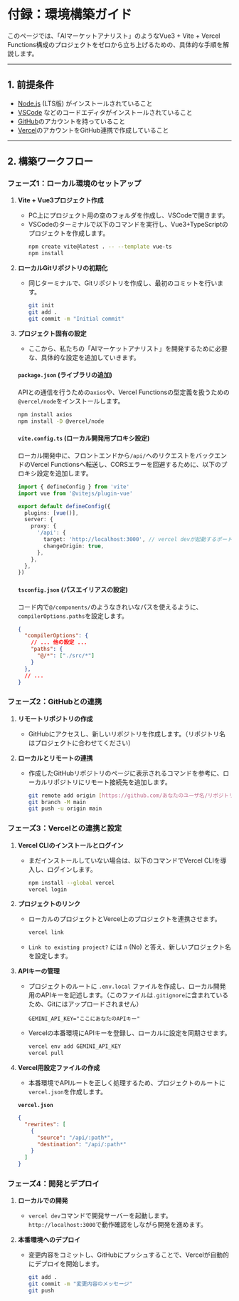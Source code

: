 # 付録：環境構築ガイド

このページでは、「AIマーケットアナリスト」のようなVue3 + Vite + Vercel Functions構成のプロジェクトをゼロから立ち上げるための、具体的な手順を解説します。

---
## 1. 前提条件

-   [Node.js](https://nodejs.org/) (LTS版) がインストールされていること
-   [VSCode](https://code.visualstudio.com/) などのコードエディタがインストールされていること
-   [GitHub](https://github.com/)のアカウントを持っていること
-   [Vercel](https://vercel.com/)のアカウントをGitHub連携で作成していること

---
## 2. 構築ワークフロー

### フェーズ1：ローカル環境のセットアップ

1.  **Vite + Vue3プロジェクト作成**
    * PC上にプロジェクト用の空のフォルダを作成し、VSCodeで開きます。
    * VSCodeのターミナルで以下のコマンドを実行し、Vue3+TypeScriptのプロジェクトを作成します。
        ```bash
        npm create vite@latest . -- --template vue-ts
        npm install
        ```

2.  **ローカルGitリポジトリの初期化**
    * 同じターミナルで、Gitリポジトリを作成し、最初のコミットを行います。
        ```bash
        git init
        git add .
        git commit -m "Initial commit"
        ```

3.  **プロジェクト固有の設定**
    * ここから、私たちの「AIマーケットアナリスト」を開発するために必要な、具体的な設定を追加していきます。

    #### **`package.json` (ライブラリの追加)**
    APIとの通信を行うための`axios`や、Vercel Functionsの型定義を扱うための`@vercel/node`をインストールします。
    ```bash
    npm install axios
    npm install -D @vercel/node
    ```

    #### **`vite.config.ts` (ローカル開発用プロキシ設定)**
    ローカル開発中に、フロントエンドから`/api/`へのリクエストをバックエンドのVercel Functionsへ転送し、CORSエラーを回避するために、以下のプロキシ設定を追加します。

    ```typescript
    import { defineConfig } from 'vite'
    import vue from '@vitejs/plugin-vue'

    export default defineConfig({
      plugins: [vue()],
      server: {
        proxy: {
          '/api': {
            target: 'http://localhost:3000', // vercel devが起動するポート
            changeOrigin: true,
          },
        },
      },
    })
    ```

    #### **`tsconfig.json` (パスエイリアスの設定)**
    コード内で`@/components/`のようなきれいなパスを使えるように、`compilerOptions.paths`を設定します。

    ```json
    {
      "compilerOptions": {
        // ... 他の設定 ...
        "paths": {
          "@/*": ["./src/*"]
        }
      },
      // ...
    }
    ```

### フェーズ2：GitHubとの連携

1.  **リモートリポジトリの作成**
    * GitHubにアクセスし、新しいリポジトリを作成します。（リポジトリ名はプロジェクトに合わせてください）

2.  **ローカルとリモートの連携**
    * 作成したGitHubリポジトリのページに表示されるコマンドを参考に、ローカルリポジトリにリモート接続先を追加します。
        ```bash
        git remote add origin [https://github.com/あなたのユーザ名/リポジトリ名.git](https://github.com/あなたのユーザ名/リポジトリ名.git)
        git branch -M main
        git push -u origin main
        ```

### フェーズ3：Vercelとの連携と設定

1.  **Vercel CLIのインストールとログイン**
    * まだインストールしていない場合は、以下のコマンドでVercel CLIを導入し、ログインします。
        ```bash
        npm install --global vercel
        vercel login
        ```

2.  **プロジェクトのリンク**
    * ローカルのプロジェクトとVercel上のプロジェクトを連携させます。
        ```bash
        vercel link
        ```
    * `Link to existing project?` には `n` (No) と答え、新しいプロジェクト名を設定します。

3.  **APIキーの管理**
    * プロジェクトのルートに `.env.local` ファイルを作成し、ローカル開発用のAPIキーを記述します。（このファイルは`.gitignore`に含まれているため、Gitにはアップロードされません）
        ```
        GEMINI_API_KEY="ここにあなたのAPIキー"
        ```
    * Vercelの本番環境にAPIキーを登録し、ローカルに設定を同期させます。
        ```bash
        vercel env add GEMINI_API_KEY
        vercel pull
        ```

4.  **Vercel用設定ファイルの作成**
    * 本番環境でAPIルートを正しく処理するため、プロジェクトのルートに`vercel.json`を作成します。

    **`vercel.json`**
    ```json
    {
      "rewrites": [
        {
          "source": "/api/:path*",
          "destination": "/api/:path*"
        }
      ]
    }
    ```

### フェーズ4：開発とデプロイ

1.  **ローカルでの開発**
    * `vercel dev`コマンドで開発サーバーを起動します。`http://localhost:3000`で動作確認をしながら開発を進めます。

2.  **本番環境へのデプロイ**
    * 変更内容をコミットし、GitHubにプッシュすることで、Vercelが自動的にデプロイを開始します。
        ```bash
        git add .
        git commit -m "変更内容のメッセージ"
        git push
        ```